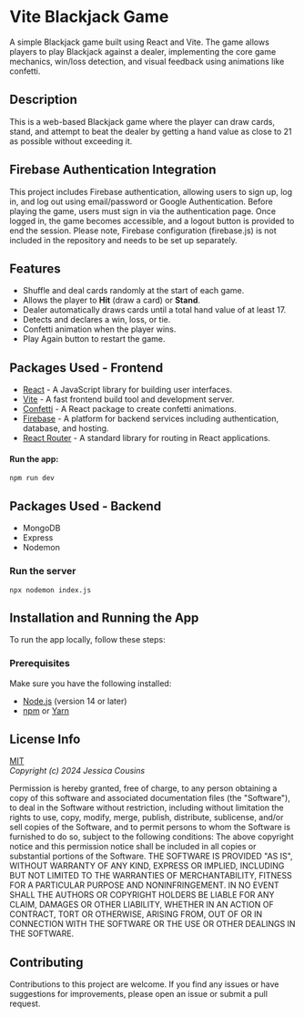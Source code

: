 # Vite Blackjack Game

A simple Blackjack game built using React and Vite. The game allows players to play Blackjack against a dealer, implementing the core game mechanics, win/loss detection, and visual feedback using animations like confetti.

## Description

This is a web-based Blackjack game where the player can draw cards, stand, and attempt to beat the dealer by getting a hand value as close to 21 as possible without exceeding it.

## Firebase Authentication Integration

This project includes Firebase authentication, allowing users to sign up, log in, and log out using email/password or Google Authentication. Before playing the game, users must sign in via the authentication page. Once logged in, the game becomes accessible, and a logout button is provided to end the session. Please note, Firebase configuration (firebase.js) is not included in the repository and needs to be set up separately.

## Features

- Shuffle and deal cards randomly at the start of each game.
- Allows the player to **Hit** (draw a card) or **Stand**.
- Dealer automatically draws cards until a total hand value of at least 17.
- Detects and declares a win, loss, or tie.
- Confetti animation when the player wins.
- Play Again button to restart the game.

## Packages Used - Frontend

- [React](https://reactjs.org/) - A JavaScript library for building user interfaces.
- [Vite](https://vitejs.dev/) - A fast frontend build tool and development server.
- [Confetti](https://www.npmjs.com/package/react-confetti) - A React package to create confetti animations.
- [Firebase](https://firebase.google.com/) - A platform for backend services including authentication, database, and hosting.
- [React Router](https://reactrouter.com/) - A standard library for routing in React applications.

#### Run the app:

```
npm run dev
```

## Packages Used - Backend

- MongoDB
- Express
- Nodemon

### Run the server

```
npx nodemon index.js
```

## Installation and Running the App

To run the app locally, follow these steps:

### Prerequisites

Make sure you have the following installed:

- [Node.js](https://nodejs.org/) (version 14 or later)
- [npm](https://www.npmjs.com/) or [Yarn](https://yarnpkg.com/)

## License Info

[MIT](https://choosealicense.com/licenses/mit/)  
_Copyright (c) 2024 Jessica Cousins_

Permission is hereby granted, free of charge, to any person obtaining a copy
of this software and associated documentation files (the "Software"), to deal
in the Software without restriction, including without limitation the rights
to use, copy, modify, merge, publish, distribute, sublicense, and/or sell
copies of the Software, and to permit persons to whom the Software is
furnished to do so, subject to the following conditions:
The above copyright notice and this permission notice shall be included in all
copies or substantial portions of the Software.
THE SOFTWARE IS PROVIDED "AS IS", WITHOUT WARRANTY OF ANY KIND, EXPRESS OR
IMPLIED, INCLUDING BUT NOT LIMITED TO THE WARRANTIES OF MERCHANTABILITY,
FITNESS FOR A PARTICULAR PURPOSE AND NONINFRINGEMENT. IN NO EVENT SHALL THE
AUTHORS OR COPYRIGHT HOLDERS BE LIABLE FOR ANY CLAIM, DAMAGES OR OTHER
LIABILITY, WHETHER IN AN ACTION OF CONTRACT, TORT OR OTHERWISE, ARISING FROM,
OUT OF OR IN CONNECTION WITH THE SOFTWARE OR THE USE OR OTHER DEALINGS IN THE
SOFTWARE.

## Contributing

Contributions to this project are welcome. If you find any issues or have suggestions for improvements, please open an issue or submit a pull request.
